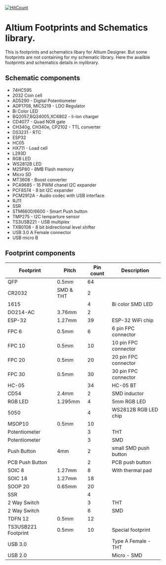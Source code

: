 [![HitCount](http://hits.dwyl.io/dwyl/hits.svg)](https://github.com/dwyl/hits)
# Altium Footprints and Schematics library.
This is footprints and schematics libary for Altium Designer. But some footprints are not containing for my schematic library. Here the availble footprints and schematics details in mylibrary.<br />

## Schematic components
- 74HC595
- 2032 Coin cell
- AD5290 - Digital Potentiometer
- ADP1708, MIC5219 - LDO Regulator
- Bi Color LED
- BQ2057,BQ24005,XC6802  - li-ion charger
- CD4077 - Quad NOR gate
- CH340g, CH340e, CP2102 - TTL converter
- DS3231 - RTC
- ESP32
- HC05
- HX711 - Load cell
- L293D
- RGB LED
- WS2812B LED
- M25P80 - 8MB Flash memory
- Micro SD
- MT3608 - Boost converter
- PCA9685 - 16 PWM chanel I2C expander
- PCF8574 - 8 bit I2C expander
- PCM2912A - Audio codec with USB interface
- RJ11
- SSR
- STM6600/6600 - Smart Push button
- TMP275 - I2C temparture sensor
- TS3USB221 - USB multiplex
- TXB0108 - 8 bit bidirectional level shifter
- USB 3.0 A Female connector
- USB micro B
## Footprint components
| Footprint | Pitch | Pin count | Description |
| --- | --- | --- | --- |
| QFP | 0.5mm | 64 | |
| CR2032 | SMD & THT | 2 | |
| 1615 | | 4 | Bi color SMD LED |
| DO214-AC | 3.76mm | 2 | |
| ESP-32| 1.27mm | 39 | ESP-32 WiFi chip |
| FPC 6 | 0.5mm | 6 | 6 pin FPC connector |
| FPC 10 | 0.5mm | 10 | 10 pin FPC connector |
| FPC 20 | 0.5mm | 20 | 20 pin FPC connector |
| FPC 30 | 0.5mm | 30 | 30 pin FPC connector |
| HC-05 | | 34 | HC-05 BT |
| CD54 | 2.4mm | 2 | SMD inductor |
| RGB LED | 1.295mm | 4 | 5mm RGB LED |
| 5050 | | 4 | WS2812B RGB LED chip |
| MSOP10 | 0.5mm | 10 | |
| Potentiometer | | 3 | THT |
| Potentiometer | | 3 | SMD |
| Push Button | 4mm | 2 | small SMD push button |
| PCB Push Button | | 2 | PCB push button |
| SOIC 8 | 1.27mm | 8 | With thermal pad |
| SOIC 18 | 1.27mm | 18 | |
| SOOP 20 | 0.65mm | 20 | |
| SSR | | 4 | |
| 2 Way Switch | | 3 | THT |
| 2 Way Switch | | 6 | SMD |
| TDFN 12 | 0.5mm | 12 | |
| TS3USB221 Footprint | 0.5mm | 10 | Special footprint |
| USB 3.0 | | | Type A Female - THT |
| USB 2.0 | | | Micro - SMD |
